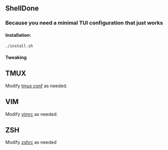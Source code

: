 ## ShellDone

### Because you need a minimal TUI configuration that just works

#### Installation:

```sh
./install.sh
```

#### Tweaking

## TMUX

Modify [tmux conf](./tmux/tmux.conf) as needed.

## VIM

Modify [vimrc](./tmux/vimrc) as needed.

## ZSH

Modify [zshrc](./zsh/zshrc) as needed
